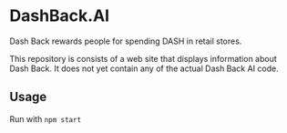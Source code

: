 # DashBack.AI

Dash Back rewards people for spending DASH in retail stores.

This repository is consists of a web site that displays information about
Dash Back. It does not yet contain any of the actual Dash Back AI code.

## Usage

Run with `npm start`

